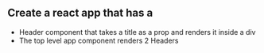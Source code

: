 ## Create a react app that has a 
- Header component that takes a title as a prop and renders it inside a div 
- The top level app component renders 2 Headers